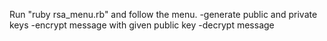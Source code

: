 Run "ruby rsa_menu.rb" and follow the menu. 
	-generate public and private keys
	-encrypt message with given public key
	-decrypt message
